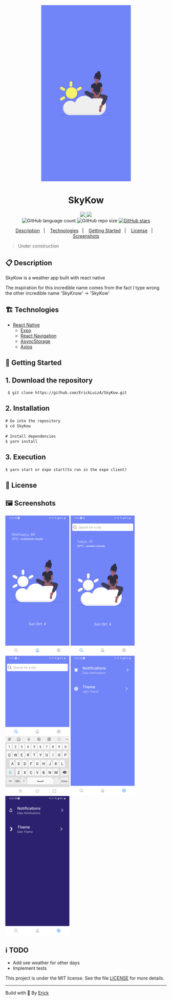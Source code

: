 <p align="center"> 
  <img alt="SkyKow icon" src="./assets/splash.png"  width="280"/>
</p>

<h1 align="center"> SkyKow </h1>

<p align="center">
  <a href="https://github.com/ErickLuizA/SkyKow/graphs/commit-activity" alt="Maintenance">
    <img src="https://img.shields.io/badge/Maintained%3F-yes-1EAE72.svg" />
  </a>

  <a href="./LICENSE" alt="License: MIT">
    <img src="https://img.shields.io/badge/License-MIT-1EAE72.svg" />
  </a>

<br/>

<img alt="GitHub language count" src="https://img.shields.io/github/languages/count/ErickLuizA/SkyKow?color=blue">

<img alt="GitHub repo size" src="https://img.shields.io/github/repo-size/ErickLuizA/SkyKow">

<a href="https://github.com/ErickLuizA/SkyKow/stargazers">
  <img alt="GitHub stars" src="https://img.shields.io/github/stars/ErickLuizA/SkyKow?style=social">
</a>

<p align="center">
  <a href="#clipboard-description">Description</a>&nbsp;&nbsp;&nbsp;|&nbsp;&nbsp;&nbsp;
  <a href="#building_construction-technologies">Technologies</a>&nbsp;&nbsp;&nbsp;|&nbsp;&nbsp;&nbsp;
  <a href="#rocket-getting-started">Getting Started</a>&nbsp;&nbsp;&nbsp;|&nbsp;&nbsp;&nbsp;
  <a href="#memo-license">License</a>&nbsp;&nbsp;&nbsp;|&nbsp;&nbsp;&nbsp;
  <a href="#framed_picture-screenshots">Screenshots</a>
</p>

> Under construction

## :clipboard: Description

SkyKow is a weather app built with react native

The inspiration for this incredible name comes from the fact I type wrong the other incredible name 'SkyKnow' -> 'SkyKow'

## :building_construction: Technologies

- [React Native](https://reactnative.dev/)
  - [Expo](https://expo.io)
  - [React Navigation](https://reactnavigation.org/)
  - [AsyncStorage](https://github.com/react-native-community/async-storage)
  - [Axios](https://github.com/axios/axios)

## :rocket: Getting Started

## 1. Download the repository

```shell
 $ git clone https://github.com/ErickLuizA/SkyKow.git
```

## 2. Installation

```shell
# Go into the repository
$ cd SkyKow

# Install dependencies
$ yarn install
```

## 3. Execution

```shell
$ yarn start or expo start(to run in the expo client)
```

## :memo: License

## :framed_picture: Screenshots

<div>
  <img alt="SkyKow icon" src="./.github/Screenshot_20201004-150216.png"  width="200"/>
  <img alt="SkyKow icon" src="./.github/Screenshot_20201004-150210.png"  width="200"/>
  <img alt="SkyKow icon" src="./.github/Screenshot_20201004-150152.png"  width="200"/>
  <img alt="SkyKow icon" src="./.github/Screenshot_20201004-150229.png"  width="200"/>
  <img alt="SkyKow icon" src="./.github/Screenshot_20201004-150225.png"  width="200"/>
</div>

## :information_source: TODO
  - Add see weather for other days
  - Implement tests


This project is under the MIT license. See the file [LICENSE](LICENSE) for more details.

---

Build with 💙 By [Erick](https://www.linkedin.com/in/erick-luiz-47151a1a4/)
